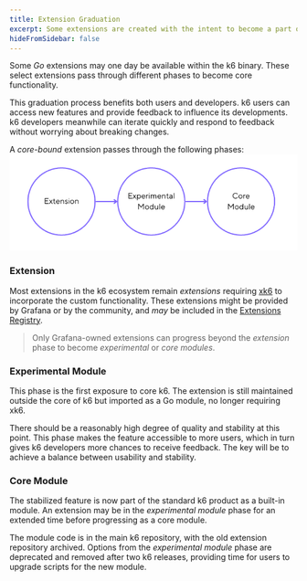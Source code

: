 ```yaml
---
title: Extension Graduation
excerpt: Some extensions are created with the intent to become a part of core of k6.
hideFromSidebar: false
---
```


Some _Go_ extensions may one day be available within the k6 binary.
These select extensions pass through different phases to become core functionality.

This graduation process benefits both users and developers. 
k6 users can access new features and provide feedback to influence its developments. 
k6 developers meanwhile can iterate quickly and respond to feedback without worrying about breaking changes.

A _core-bound_ extension passes through the following phases:
![Extension graduation](images/extension-graduation.png)

### Extension
Most extensions in the k6 ecosystem remain _extensions_ requiring [xk6](https://github.com/grafana/xk6) to incorporate the custom functionality.
These extensions might be provided by Grafana or by the community, and _may_ be included in the [Extensions Registry](/extensions/get-started/explore/).

<Blockquote mod="note" title="">

Only Grafana-owned extensions can progress beyond the _extension_ phase to become _experimental_ or _core modules_.

</Blockquote>

### Experimental Module
This phase is the first exposure to core k6. 
The extension is still maintained outside the core of k6 but imported as a Go module, no longer requiring xk6.

There should be a reasonably high degree of quality and stability at this point.
This phase makes the feature accessible to more users, which in turn gives k6 developers more chances to receive feedback.
The key will be to achieve a balance between usability and stability.

### Core Module
The stabilized feature is now part of the standard k6 product as a built-in module.
An extension may be in the _experimental module_ phase for an extended time before progressing as a core module.

The module code is in the main k6 repository, with the old extension repository archived.
Options from the _experimental module_ phase are deprecated and removed after two k6 releases, 
providing time for users to upgrade scripts for the new module.
